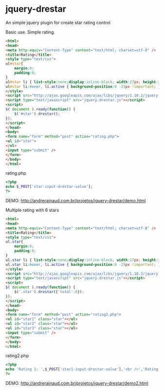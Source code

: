 jquery-drestar
==============

An simple jquery plugin for create star rating control 


Basic use. Simple rating.
```html
<html>
<head>
<meta http-equiv="Content-Type" content="text/html; charset=utf-8" />
<title>Rating</title>
<style type="text/css">
ul#star{
	margin:0;
	padding:0;
}
ul#star li { list-style:none;display:inline-block; width:27px; height:25px; background:url(http://andrerainaud.com.br/projetos/jquery-drestar/star.png) no-repeat 0 0; cursor:pointer; }
ul#star li:hover, li.active { background-position:0 -25px !important; }
</style>
<script src="http://ajax.googleapis.com/ajax/libs/jquery/1.10.2/jquery.min.js"></script>
<script type="text/javascript" src="jquery.drestar.js"></script>
<script>
$( document ).ready(function() {
    $('#star').drestar();
});
</script>
</head>
<body>
<form name="form" method="post" action="rating.php">
<ul id="star">
</ul>
<input type="submit" />
</form>
</body>
</html>
```
rating.php
```php
<?php
echo $_POST['star-input-drestar-value'];
?>
```
DEMO: http://andrerainaud.com.br/projetos/jquery-drestar/demo.html

Multiple rating with 6 stars
```html
<html>
<head>
<meta http-equiv="Content-Type" content="text/html; charset=utf-8" />
<title>Rating</title>
<style type="text/css">
ul.star{
	margin:0;
	padding:0;
}
ul.star li { list-style:none;display:inline-block; width:27px; height:25px; background:url(http://andrerainaud.com.br/projetos/jquery-drestar/star.png) no-repeat 0 0; cursor:pointer; }
ul.star li:hover, li.active { background-position:0 -25px !important; }
</style>
<script src="http://ajax.googleapis.com/ajax/libs/jquery/1.10.2/jquery.min.js"></script>
<script type="text/javascript" src="jquery.drestar.js"></script>
<script>
$( document ).ready(function() {
    $('.star').drestar({'total':6});
});
</script>
</head>
<body>
<form name="form" method="post" action="rating2.php">
<ul id="star1" class="star"></ul>
<ul id="star2" class="star"></ul>
<ul id="star3" class="star"></ul>
<input type="submit" />
</form>
</body>
</html>
```

rating2.php

```php
<?php
echo 'Rating 1: ',$_POST['star1-input-drestar-value'],'<br />','Rating 2: ',$_POST['star2-input-drestar-value'],'<br />','Rating 3: ',$_POST['star3-input-drestar-value'];
?>
```
DEMO: http://andrerainaud.com.br/projetos/jquery-drestar/demo2.html
